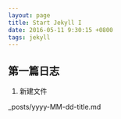 ```yaml
---
layout: page
title: Start Jekyll I
date: 2016-05-11 9:30:15 +0800
tags: jekyll
---
```


## 第一篇日志

1. 新建文件

_posts/yyyy-MM-dd-title.md
